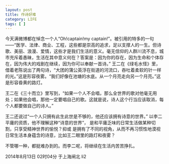 ```yaml
---
layout: post
title: 作诗好难
category: LIFE
tags: [ ]
---
```


今天满微博都在悼念一个人“Oh!captain!my captain!”。被引用的特多的一句——“医学、法律、商业、工程，这些都是崇高的追求，足以支撑人的一生。但诗歌、美丽、浪漫、爱情，这些才是我们生活的意义。毫无信仰的人群川流不息，城市充斥着愚昧，生活在其中意义何在？答案是：因为你的存在，因为生命和个体存在，因为伟大的戏剧在继续，因为你可以奉献一首诗。”
王二在《绿毛水怪》里，借着老陈说出了两句诗，“大团的蒲公英浮在街道的河流口，吞吐着柔软的针一样的光。”这是形容夜雾。“我们好像在池塘的水底。从一个月亮走向另一个月亮。”这是形容昏黄的路灯。

王二在《三十而立》里写到，“如果一个人不会唱，那么全世界的歌对他毫无用处；如果他会唱，那他一定要唱自己的歌。这就是说，诗人这个行当应该取消，每个人都要做自己的诗人。”

王二还说过“一个人只拥有此生此世是不够的，他还应该拥有诗意的世界。”
以李二平庸的资质，他不理解这种“诗意的世界”，
是和平庸乏味的日常生活做某种切割，只享受精神世界的愉悦？抑或
是拥有了不同的视角，从而不再习惯性地漠视日常生活本身蕴含的诗意，比如王二眼里的路灯和夜雾？

不管哪一种，都挺难办到的。而李二呢，将继续在生活内苦苦挣扎。

2014年8月13日 02时04分 于上海闸北
li2 
